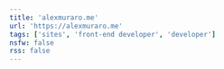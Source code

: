 ```yaml
---
title: 'alexmuraro.me'
url: 'https://alexmuraro.me'
tags: ['sites', 'front-end developer', 'developer']
nsfw: false
rss: false
---
```

